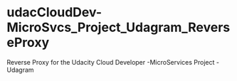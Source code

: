 # udacCloudDev-MicroSvcs_Project_Udagram_ReverseProxy
Reverse Proxy for the Udacity Cloud Developer -MicroServices Project - Udagram
